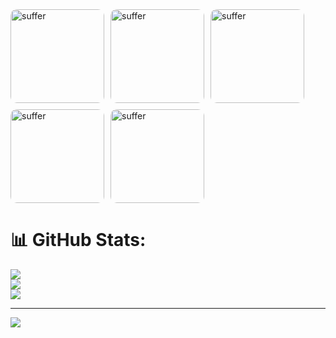 <div style="display: flex; gap: 10px; flex-wrap: wrap;">
  <img src="https://i.imgur.com/h5FY1Jf.gif?raw=true" alt="suffer" width="150px" style="border-radius: 10px;" />
  <img src="https://i.imgur.com/h5FY1Jf.gif?raw=true" alt="suffer" width="150px" style="border-radius: 10px;" />
  <img src="https://i.imgur.com/h5FY1Jf.gif?raw=true" alt="suffer" width="150px" style="border-radius: 10px;" />
  <img src="https://i.imgur.com/h5FY1Jf.gif?raw=true" alt="suffer" width="150px" style="border-radius: 10px;" />
  <img src="https://i.imgur.com/h5FY1Jf.gif?raw=true" alt="suffer" width="150px" style="border-radius: 10px;" />
</div>

# 📊 GitHub Stats:
![](https://github-readme-stats.vercel.app/api?username=bujirenso&theme=transparent&hide_border=false&include_all_commits=false&count_private=false)<br/>
![](https://nirzak-streak-stats.vercel.app/?user=bujirenso&theme=transparent&hide_border=false)<br/>
![](https://github-readme-stats.vercel.app/api/top-langs/?username=bujirenso&theme=transparent&hide_border=false&include_all_commits=false&count_private=false&layout=compact)

---
[![](https://visitcount.itsvg.in/api?id=bujirenso&icon=0&color=0)](https://visitcount.itsvg.in)
